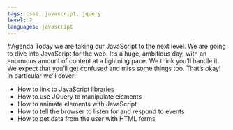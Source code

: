 ```yaml
---
tags: cssi, javascript, jquery
level: 2
languages: javascript
---
```

#Agenda
Today we are taking our JavaScript to the next level. We are going to dive into JavaScript for the web. It’s a huge, ambitious day, with an enormous amount of content at a lightning pace. We think you’ll handle it. We expect that you’ll get confused and miss some things too. That’s okay!
In particular we’ll cover:
+ How to link to JavaScript libraries
+ How to use JQuery to manipulate elements
+ How to animate elements with JavaScript
+ How to tell the browser to listen for and respond to events
+ How to get data from the user with HTML forms

